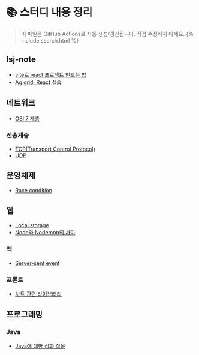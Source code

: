 # 📚 스터디 내용 정리
> 이 파일은 GitHub Actions로 자동 생성/갱신됩니다. 직접 수정하지 마세요.
{% include search.html %}

## lsj-note
- [vite로 react 프로젝트 만드는 법](lsj-note/make-react-with-vite)
- [Ag grid, React 실습](lsj-note/react-aggrid-ex)

## 네트워크
- [OSI 7 계층](%EB%84%A4%ED%8A%B8%EC%9B%8C%ED%81%AC/osi%207%EA%B3%84%EC%B8%B5)

### 전송계층
- [TCP(Transport Control Protocol)](%EB%84%A4%ED%8A%B8%EC%9B%8C%ED%81%AC/%EC%A0%84%EC%86%A1%EA%B3%84%EC%B8%B5/TCP)
- [UDP](%EB%84%A4%ED%8A%B8%EC%9B%8C%ED%81%AC/%EC%A0%84%EC%86%A1%EA%B3%84%EC%B8%B5/udp)

## 운영체제
- [Race condition](%EC%9A%B4%EC%98%81%EC%B2%B4%EC%A0%9C/race-condition)

## 웹
- [Local storage](%EC%9B%B9/local-storage)
- [Node와 Nodemon의 차이](%EC%9B%B9/node-vs-nodemon)

### 백
- [Server-sent event](%EC%9B%B9/%EB%B0%B1/server-sent-event)

### 프론트
- [차트 관련 라이브러리](%EC%9B%B9/%ED%94%84%EB%A1%A0%ED%8A%B8/chart-related-lib)

## 프로그래밍

### Java
- [Java에 대한 심화 질문](%ED%94%84%EB%A1%9C%EA%B7%B8%EB%9E%98%EB%B0%8D/Java/Java-%EC%8B%AC%ED%99%94-%EC%A7%88%EB%AC%B8)
